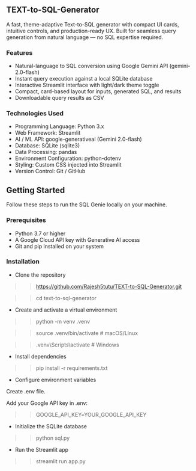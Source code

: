 ## TEXT-to-SQL-Generator
A fast, theme-adaptive Text-to-SQL generator with compact UI cards, intuitive controls, and production-ready UX. Built for seamless query generation from natural language — no SQL expertise required.

### Features
- Natural-language to SQL conversion using Google Gemini API (gemini-2.0-flash)
- Instant query execution against a local SQLite database
- Interactive Streamlit interface with light/dark theme toggle
- Compact, card-based layout for inputs, generated SQL, and results
- Downloadable query results as CSV

### Technologies Used
- Programming Language: Python 3.x
- Web Framework: Streamlit
- AI / ML API: google-generativeai (Gemini 2.0-flash)
- Database: SQLite (sqlite3)
- Data Processing: pandas
- Environment Configuration: python-dotenv
- Styling: Custom CSS injected into Streamlit
- Version Control: Git / GitHub

## Getting Started
Follow these steps to run the SQL Genie locally on your machine.

### Prerequisites
- Python 3.7 or higher
- A Google Cloud API key with Generative AI access
- Git and pip installed on your system

### Installation
- Clone the repository
>> https://github.com/Rajesh5tutu/TEXT-to-SQL-Generator.git

>>cd text-to-sql-generator

- Create and activate a virtual environment
>> python -m venv .venv

>> source .venv/bin/activate      # macOS/Linux

>>.venv\Scripts\activate         # Windows

- Install dependencies
>> pip install -r requirements.txt

- Configure environment variables

Create .env file.

Add your Google API key in .env:
>> GOOGLE_API_KEY=YOUR_GOOGLE_API_KEY

- Initialize the SQLite database
>> python sql.py

- Run the Streamlit app
>> streamlit run app.py